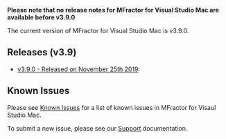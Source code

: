 **Please note that no release notes for MFractor for Visual Studio Mac are available before v3.9.0**

The current version of MFractor for Visual Studio Mac is v3.9.0.

## Releases (v3.9)

 * [v3.9.0 - Released on November 25th 2019](v3/v3.9.md#v3.9.0):

## Known Issues
Please see [Known Issues](known-issues.md) for a list of known issues in MFractor for Visaul Studio Mac.

To submit a new issue, please see our [Support](/support.md) documentation.
